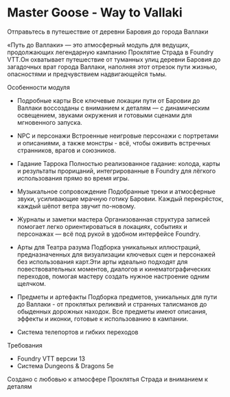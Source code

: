 # Master Goose - Way to Vallaki

Отправьтесь в путешествие от деревни Баровия до города Валлаки

«Путь до Валлаки» — это атмосферный модуль для ведущих, продолжающих легендарную кампанию Проклятие Страда в Foundry VTT.Он охватывает путешествие от туманных улиц деревни Баровия до загадочных врат города Валлаки, наполняя этот отрезок пути жизнью, опасностями и предчувствием надвигающейся тьмы.

Особенности модуля

- Подробные карты
Все ключевые локации пути от Баровии до Валлаки воссозданы с вниманием к деталям — с динамическим освещением, звуками окружения и готовыми сценами для мгновенного запуска.

- NPC и персонажи
Встроенные неигровые персонажи с портретами и описаниями, а также монстры - всё, чтобы оживить встречных странников, врагов и союзников.

- Гадание Таррока
Полностью реализованное гадание: колода, карты и результаты прорицаний, интегрированные в Foundry для лёгкого использования прямо во время игры.

- Музыкальное сопровождение
Подобранные треки и атмосферные звуки, усиливающие мрачную готику Баровии. Каждый перекрёсток, каждый шёпот ветра звучит по-новому.

- Журналы и заметки мастера
Организованная структура записей помогает легко ориентироваться в локациях, событиях и персонажах — всё под рукой в удобном интерфейсе Foundry.

- Арты для Театра разума
Подборка уникальных иллюстраций, предназначенных для визуализации ключевых сцен и персонажей без использования карт.Эти арты идеально подходят для повествовательных моментов, диалогов и кинематографических переходов, помогая мастеру создать нужное настроение одним щелчком.

- Предметы и артефакты
Подборка предметов, уникальных для пути до Валлаки - от проклятых реликвий и странных талисманов до обыденных дорожных находок.
Все предметы имеют описания, эффекты и иконки, готовые к использованию в кампании.

- Система телепортов и гибких переходов

Требования

- Foundry VTT версии 13
- Система Dungeons & Dragons 5e

Создано с любовью к атмосфере Проклятья Страда и вниманием к деталям
